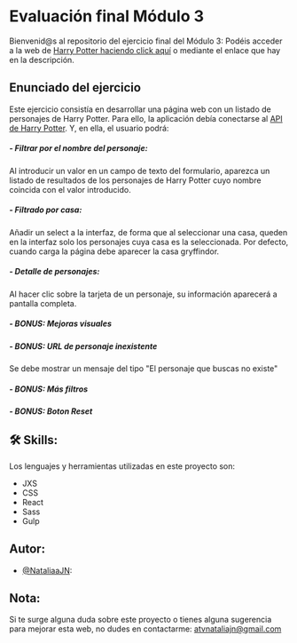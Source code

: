 # **Evaluación final Módulo 3**
Bienvenid@s al repositorio del ejercicio final del Módulo 3:
Podéis acceder a la web de [Harry Potter haciendo click aquí](http://beta.adalab.es/modulo-3-evaluacion-final-NataliaaJN/#/ "Harry Potter haciendo click aquí") o mediante el enlace que hay en la descripción.
## Enunciado del ejercicio
Este ejercicio consistía en desarrollar una página web con un listado de personajes de Harry Potter. Para ello, la aplicación debía conectarse al [API de Harry Potter](https://hp-api.herokuapp.com/ "API de Harry Potter"). 
Y, en ella, el usuario podrá:

##### - Filtrar por el nombre del personaje: 
Al introducir un valor en un campo de texto del formulario, aparezca un listado de resultados de los personajes de Harry Potter cuyo nombre coincida con el valor introducido.

##### - Filtrado por casa: 
Añadir un select a la interfaz, de forma que al seleccionar una casa, queden en la interfaz solo los personajes cuya casa es la seleccionada. Por defecto, cuando carga la página debe aparecer la casa gryffindor.


##### - Detalle de personajes:
Al hacer clic sobre la tarjeta de un personaje, su información aparecerá a pantalla completa.

##### - BONUS: Mejoras visuales

##### - BONUS: URL de personaje inexistente
Se debe mostrar un mensaje del tipo "El personaje que buscas no existe"
##### - BONUS: Más filtros

##### - BONUS: Boton Reset


## 🛠 Skills:

Los lenguajes y herramientas utilizadas en este proyecto son:

- JXS
- CSS
- React
- Sass
- Gulp

## Autor:

- [@NataliaaJN](https://github.com/NataliaaJN):

## Nota:
Si te surge alguna duda sobre este proyecto o tienes alguna sugerencia para mejorar esta web, no dudes en contactarme: atvnataliajn@gmail.com
